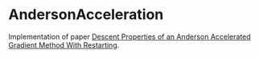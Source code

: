 # AndersonAcceleration

Implementation of paper [Descent Properties of an Anderson Accelerated Gradient Method With Restarting](https://arxiv.org/abs/2206.01372).
